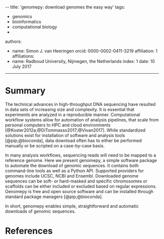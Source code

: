 --
title: 'genomepy: download genomes the easy way'
tags:
  - genomics
  - bioinformatics
  - computational biology
  - 
authors:
 - name: Simon J. van Heeringen
   orcid: 0000-0002-0411-3219
   affiliation: 1
affiliations:
 - name: Radboud University, Nijmegen, the Netherlands
   index: 1
date: 10 July 2017
---

# Summary

The technical advances in high-throughput DNA sequencing have resulted in data 
sets of increasing size and complexity. It is essential that experiments are
analyzed in a reproducible manner. Computational workflow systems allow for
automation of analysis pipelines, that scale from personal computers to HPC and
cloud environments [@Koster2012a;@DiTommasso2017;@Vivan2017]. While 
standardized solutions exist for installation of software and analysis tools 
[@pip;@bioconda], data download often has to either be performed manually or 
be scripted on a case-by-case basis. 

In many analysis workflows, sequencing reads will need to be mapped to a 
reference genome. Here we present genomepy, a simple software package to 
automate the download of genomic sequences. It contains both command-line 
tools as well as a Python API. Supported providers for genomes include UCSC, 
NCBI and Ensembl. Downloaded genome sequences can be soft- or hard-masked and 
specific chromosomes or scaffolds can be either included or excluded based on 
regular expressions. Genomepy is free and open source software and can be 
installed through standard package managers [@pip;@bioconda]. 

In short, genomepy enables simple, straightforward and automatic downloads of 
genomic sequences.

# References 
